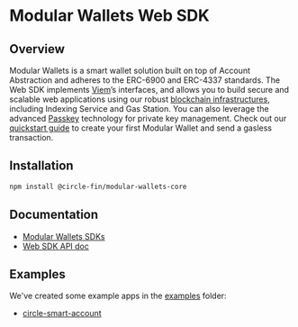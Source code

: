 # Modular Wallets Web SDK

## Overview

Modular Wallets is a smart wallet solution built on top of Account Abstraction and adheres to the ERC-6900 and ERC-4337 standards.
The Web SDK implements [Viem](https://viem.sh/docs/clients/intro)’s interfaces, and allows you to build secure and scalable web applications using our robust [blockchain infrastructures](https://developers.circle.com/w3s/programmable-wallets-blockchain-infra), including Indexing Service and Gas Station. You can also leverage the advanced [Passkey](https://developers.circle.com/w3s/modular-wallets-passkey) technology for private key management.
Check out our [quickstart guide](https://developers.circle.com/w3s/modular-wallets-quickstart) to create your first Modular Wallet and send a gasless transaction.

## Installation

```bash
npm install @circle-fin/modular-wallets-core
```

## Documentation

- [Modular Wallets SDKs](https://developers.circle.com/w3s/modular-wallets-sdks)
- [Web SDK API doc](https://developers.circle.com/w3s/modular-wallets-web-sdk)

## Examples

We've created some example apps in the [examples](https://github.com/circlefin/modularwallets-web-sdk/tree/master/examples) folder:

- [circle-smart-account](https://github.com/circlefin/modularwallets-web-sdk/tree/master/examples/circle-smart-account)
